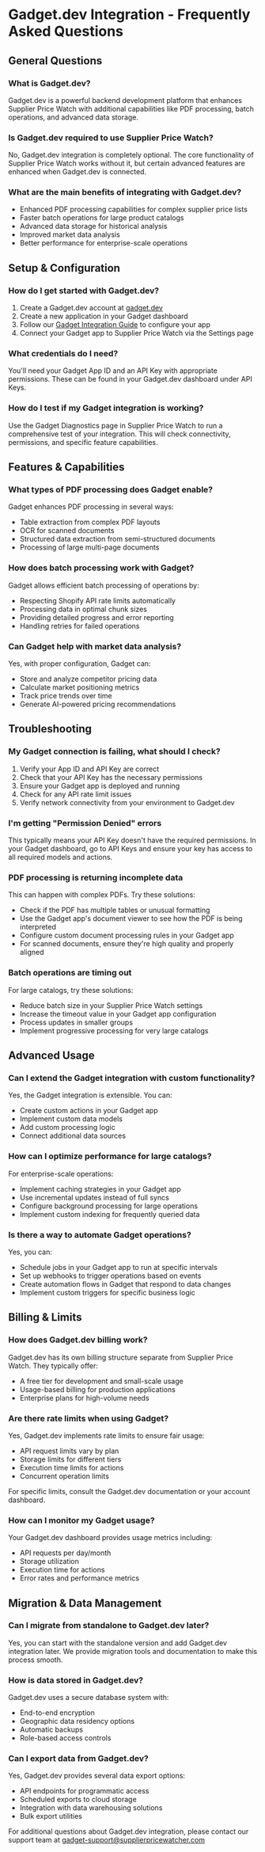 
# Gadget.dev Integration - Frequently Asked Questions

## General Questions

### What is Gadget.dev?
Gadget.dev is a powerful backend development platform that enhances Supplier Price Watch with additional capabilities like PDF processing, batch operations, and advanced data storage.

### Is Gadget.dev required to use Supplier Price Watch?
No, Gadget.dev integration is completely optional. The core functionality of Supplier Price Watch works without it, but certain advanced features are enhanced when Gadget.dev is connected.

### What are the main benefits of integrating with Gadget.dev?
- Enhanced PDF processing capabilities for complex supplier price lists
- Faster batch operations for large product catalogs
- Advanced data storage for historical analysis
- Improved market data analysis
- Better performance for enterprise-scale operations

## Setup & Configuration

### How do I get started with Gadget.dev?
1. Create a Gadget.dev account at [gadget.dev](https://gadget.dev)
2. Create a new application in your Gadget dashboard
3. Follow our [Gadget Integration Guide](./Gadget_Integration_Guide.md) to configure your app
4. Connect your Gadget app to Supplier Price Watch via the Settings page

### What credentials do I need?
You'll need your Gadget App ID and an API Key with appropriate permissions. These can be found in your Gadget.dev dashboard under API Keys.

### How do I test if my Gadget integration is working?
Use the Gadget Diagnostics page in Supplier Price Watch to run a comprehensive test of your integration. This will check connectivity, permissions, and specific feature capabilities.

## Features & Capabilities

### What types of PDF processing does Gadget enable?
Gadget enhances PDF processing in several ways:
- Table extraction from complex PDF layouts
- OCR for scanned documents
- Structured data extraction from semi-structured documents
- Processing of large multi-page documents

### How does batch processing work with Gadget?
Gadget allows efficient batch processing of operations by:
- Respecting Shopify API rate limits automatically
- Processing data in optimal chunk sizes
- Providing detailed progress and error reporting
- Handling retries for failed operations

### Can Gadget help with market data analysis?
Yes, with proper configuration, Gadget can:
- Store and analyze competitor pricing data
- Calculate market positioning metrics
- Track price trends over time
- Generate AI-powered pricing recommendations

## Troubleshooting

### My Gadget connection is failing, what should I check?
1. Verify your App ID and API Key are correct
2. Check that your API Key has the necessary permissions
3. Ensure your Gadget app is deployed and running
4. Check for any API rate limit issues
5. Verify network connectivity from your environment to Gadget.dev

### I'm getting "Permission Denied" errors
This typically means your API Key doesn't have the required permissions. In your Gadget dashboard, go to API Keys and ensure your key has access to all required models and actions.

### PDF processing is returning incomplete data
This can happen with complex PDFs. Try these solutions:
- Check if the PDF has multiple tables or unusual formatting
- Use the Gadget app's document viewer to see how the PDF is being interpreted
- Configure custom document processing rules in your Gadget app
- For scanned documents, ensure they're high quality and properly aligned

### Batch operations are timing out
For large catalogs, try these solutions:
- Reduce batch size in your Supplier Price Watch settings
- Increase the timeout value in your Gadget app configuration
- Process updates in smaller groups
- Implement progressive processing for very large catalogs

## Advanced Usage

### Can I extend the Gadget integration with custom functionality?
Yes, the Gadget integration is extensible. You can:
- Create custom actions in your Gadget app
- Implement custom data models
- Add custom processing logic
- Connect additional data sources

### How can I optimize performance for large catalogs?
For enterprise-scale operations:
- Implement caching strategies in your Gadget app
- Use incremental updates instead of full syncs
- Configure background processing for large operations
- Implement custom indexing for frequently queried data

### Is there a way to automate Gadget operations?
Yes, you can:
- Schedule jobs in your Gadget app to run at specific intervals
- Set up webhooks to trigger operations based on events
- Create automation flows in Gadget that respond to data changes
- Implement custom triggers for specific business logic

## Billing & Limits

### How does Gadget.dev billing work?
Gadget.dev has its own billing structure separate from Supplier Price Watch. They typically offer:
- A free tier for development and small-scale usage
- Usage-based billing for production applications
- Enterprise plans for high-volume needs

### Are there rate limits when using Gadget?
Yes, Gadget.dev implements rate limits to ensure fair usage:
- API request limits vary by plan
- Storage limits for different tiers
- Execution time limits for actions
- Concurrent operation limits

For specific limits, consult the Gadget.dev documentation or your account dashboard.

### How can I monitor my Gadget usage?
Your Gadget.dev dashboard provides usage metrics including:
- API requests per day/month
- Storage utilization
- Execution time for actions
- Error rates and performance metrics

## Migration & Data Management

### Can I migrate from standalone to Gadget.dev later?
Yes, you can start with the standalone version and add Gadget.dev integration later. We provide migration tools and documentation to make this process smooth.

### How is data stored in Gadget.dev?
Gadget.dev uses a secure database system with:
- End-to-end encryption
- Geographic data residency options
- Automatic backups
- Role-based access controls

### Can I export data from Gadget.dev?
Yes, Gadget.dev provides several data export options:
- API endpoints for programmatic access
- Scheduled exports to cloud storage
- Integration with data warehousing solutions
- Bulk export utilities

For additional questions about Gadget.dev integration, please contact our support team at gadget-support@supplierpricewatcher.com
